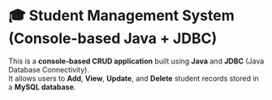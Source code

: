 # 🎓 Student Management System (Console-based Java + JDBC)

This is a **console-based CRUD application** built using **Java** and **JDBC** (Java Database Connectivity).  
It allows users to **Add**, **View**, **Update**, and **Delete** student records stored in a **MySQL database**.

